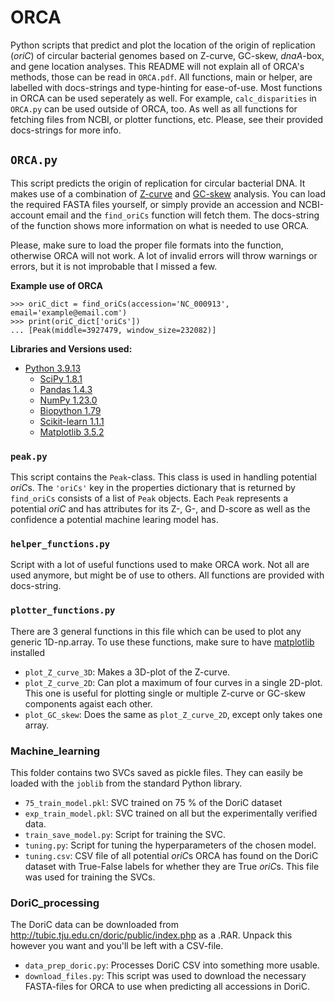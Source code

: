 # ORCA
Python scripts that predict and plot the location of the origin of replication (*oriC*) of circular bacterial genomes based on Z-curve, GC-skew, *dnaA*-box, and gene location analyses. This README will not explain all of ORCA's methods, those can be read in `ORCA.pdf`. All functions, main or helper, are labelled with docs-strings and type-hinting for ease-of-use. Most functions in ORCA can be used seperately as well. For example, `calc_disparities` in `ORCA.py` can be used outside of ORCA, too. As well as all functions for fetching files from NCBI, or plotter functions, etc. Please, see their provided docs-strings for more info.

## `ORCA.py`
This script predicts the origin of replication for circular bacterial DNA. It makes use of a combination of [Z-curve](https://en.wikipedia.org/wiki/Z_curve) and [GC-skew](https://en.wikipedia.org/wiki/GC_skew) analysis. You can load the required FASTA files yourself, or simply provide an accession and NCBI-account email and the `find_oriCs` function will fetch them. The docs-string of the function shows more information on what is needed to use ORCA.

Please, make sure to load the proper file formats into the function, otherwise ORCA will not work. A lot of invalid errors will throw warnings or errors, but it is not improbable that I missed a few.

**Example use of ORCA**
```
>>> oriC_dict = find_oriCs(accession='NC_000913', email='example@email.com')
>>> print(oriC_dict['oriCs'])
... [Peak(middle=3927479, window_size=232082)]
```

**Libraries and Versions used:**
- [Python 3.9.13](https://www.python.org/)
  - [SciPy 1.8.1](https://scipy.org/)
  - [Pandas 1.4.3](https://pandas.pydata.org/)
  - [NumPy 1.23.0](https://numpy.org/)
  - [Biopython 1.79](https://biopython.org/)
  - [Scikit-learn 1.1.1](https://scikit-learn.org/)
  - [Matplotlib 3.5.2](https://matplotlib.org/)

### `peak.py`
This script contains the `Peak`-class. This class is used in handling potential *oriC*s. The `'oriCs'` key in the properties dictionary that is returned by `find_oriCs` consists of a list of `Peak` objects. Each `Peak` represents a potential *oriC* and has attributes for its Z-, G-, and D-score as well as the confidence a potential machine learing model has.

### `helper_functions.py`
Script with a lot of useful functions used to make ORCA work. Not all are used anymore, but might be of use to others. All functions are provided with docs-string.



### `plotter_functions.py`
There are 3 general functions in this file which can be used to plot any generic 1D-np.array. To use these functions, make sure to have [matplotlib](https://matplotlib.org/) installed
- `plot_Z_curve_3D`: Makes a 3D-plot of the Z-curve.
- `plot_Z_curve_2D`: Can plot a maximum of four curves in a single 2D-plot. This one is useful for plotting single or multiple Z-curve or GC-skew components agaist each other.
- `plot_GC_skew`: Does the same as `plot_Z_curve_2D`, except only takes one array.
### Machine_learning
This folder contains two SVCs saved as pickle files. They can easily be loaded with the `joblib` from the standard Python library.
- `75_train_model.pkl`: SVC trained on 75 % of the DoriC dataset
- `exp_train_model.pkl`: SVC trained on all but the experimentally verified data.
- `train_save_model.py`: Script for training the SVC.
- `tuning.py`: Script for tuning the hyperparameters of the chosen model.
- `tuning.csv`: CSV file of all potential *oriC*s ORCA has found on the DoriC dataset with True-False labels for whether they are True *oriC*s. This file was used for training the SVCs.

### DoriC_processing
The DoriC data can be downloaded from http://tubic.tju.edu.cn/doric/public/index.php as a .RAR. Unpack this however you want and you'll be left with a CSV-file.
- `data_prep_doric.py`: Processes DoriC CSV into something more usable.
- `download_files.py`: This script was used to download the necessary FASTA-files for ORCA to use when predicting all accessions in DoriC.
